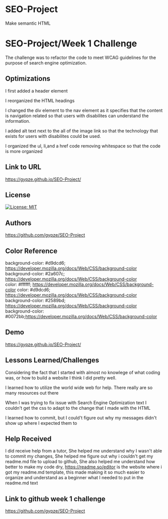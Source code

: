 # SEO-Project
Make semantic HTML

# SEO-Project/Week 1 Challenge

The challenge was to refactor the code to meet WCAG guidelines for the purpose of search engine optimization.


## Optimizations
I first added a header element

I reorganized the HTML headings

I changed the div element to the nav element as it specifies that the content is navigation related so that users with disabilites can understand the information.

I added alt text next to the all of the image link so that the technology that exists for users with disabilites could be used. 

I organized the ul, li,and  a href code removing whitespace so that the code is more organized


## Link to URL

https://gypze.github.io/SEO-Project/


## License


[![License: MIT](https://img.shields.io/badge/License-MIT-yellow.svg)](https://opensource.org/licenses/MIT)

## Authors

https://github.com/gypze/SEO-Project

## Color Reference

background-color: #d9dcd6; https://developer.mozilla.org/docs/Web/CSS/background-color  
background-color: #2a607c;  https://developer.mozilla.org/docs/Web/CSS/background-color  
color: #ffffff; https://developer.mozilla.org/docs/Web/CSS/background-color
color: #d9dcd6; https://developer.mozilla.org/docs/Web/CSS/background-color
background-color: #2589bd; https://developer.mozilla.org/docs/Web/CSS/background-color
background-color: #0072bb;https://developer.mozilla.org/docs/Web/CSS/background-color
                  
## Demo

https://gypze.github.io/SEO-Project/

## Lessons Learned/Challenges

Considering the fact that I started with almost no knowlege of what coding was, or how to build a website I think I did pretty well. 

I learned how to utilize the world wide web for help. There really are so many resources out there

When I was trying to fix issue with Search Engine Optimization text I couldn't get the css to adapt to the change that I made with the HTML

I learned how to commit, but I could't figure out why my messages didn't show up where I expected them to 

## Help Received

I did receive help from a tutor, She helped me understand why I wasn't able to commit my changes,
She helped me figure out why i couldn't get my readme.md file to upload to github,
She also helped me understand how better to make my code dry,
https://readme.so/editor is the website where i got my readme.md template, this made making it so much easier to organize and understand as a beginner what I needed to put in the readme.md text

## Link to github week 1 challenge

https://github.com/gypze/SEO-Project







